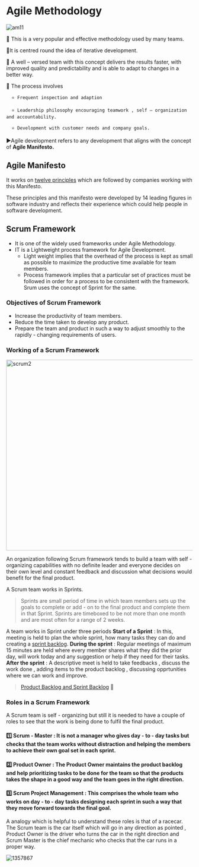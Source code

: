 # Agile Methodology

![am11](https://user-images.githubusercontent.com/74143496/133203598-22e1016f-0dcb-4c82-a07c-8d57b83218f0.jpg)


💠 This is a very popular and effective methodology used by many teams.

💠It is centred round the idea of iterative development.

💠 A well – versed team with this concept delivers the results faster, with improved quality and predictability and is able to adapt to changes in a better way.

💠 The process involves

      ⭐	Frequent inspection and adaption
  
      ⭐	Leadership philosophy encouraging teamwork , self – organization and accountability.
  
      ⭐	Development with customer needs and company goals.
  
▶️Agile development refers to any development that aligns with the concept of **Agile Manifesto.**

## Agile Manifesto

It works on [twelve principles](http://agilemanifesto.org/principles.html) which are followed by companies working with this Manifesto. 

These principles and this manifesto were developed by 14 leading figures in software industry and reflects their experience which could help people in software development.
## Scrum Framework
* It is one of the widely used frameworks under Agile Methodology.
* IT is a Lightweight process framework for Agile Development.
     * Light weight implies that the overhead of the process is kept as small as possible to maximize the productive time available for team members.
     * Process framework implies that a particular set of practices must be followed in order for a process to be consistent with the framework. Srum uses the concept of Sprint for the same.
### Objectives of Scrum Framework
* Increase the productivity of team members.
* Reduce the time taken to develop any product.
* Prepare the team and product in such a way to adjust smoothly to the rapidly - changing requirements of users.
### Working of a Scrum Framework

<img width="514" alt="scrum2" src="https://user-images.githubusercontent.com/74143496/133604062-dc2250a4-13cb-4fbf-8a68-759f61fe07ba.png">

An organization following Scrum framework tends to build a team with self - organizing capabilities with no definite leader and everyone decides on their own level and constant feedback and discussion what decisions would benefit for the final product.

A Scrum team works in Sprints.
> Sprints are small period of time in which team members sets up the goals to complete or add - on to the final product and complete them in that Sprint.
> Sprints are timeboxed to be not more than one month and are most often for a range of 2 weeks.

A team works in Sprint under three periods
**Start of a Sprint** : In this, meeting is held to plan the whole sprint, how many tasks they can do and creating a [sprint backlog](https://www.mountaingoatsoftware.com/agile/scrum/scrum-tools/sprint-backlog).
**During the sprint** : Regular meetings of maximum 15 minutes are held where every member shares what they did the prior day, will work today and any suggestion or help if they need for their tasks.
**After the sprint** : A descriptive meet is held to take feedbacks  , discuss the work done  , adding items to the product backlog , discussing opprtunities where we can work and improve.

> [Product Backlog and Sprint Backlog](https://www.projectmanager.com/blog/product-backlog-sprint-backlog) 🤔
### Roles in a Scrum Framework
A Scrum team is self - organizing but still it is needed to have a couple of roles to see that the work is being done to fulfil the final product.
#### 1️⃣ Scrum - Master : It is not a manager who gives day - to - day tasks but checks that the team works without distraction and helping the members to achieve their own goal set in each sprint.
#### 2️⃣ Product Owner : The Product Owner maintains the product backlog and help prioritizing tasks to be done for the team so that the products takes the shape in a good way and the team goes in the right direction.
#### 3️⃣ Scrum Project Management : This comprises the whole team who works on day - to - day tasks designing each sprint in such a way that they move forward towards the final goal.


A analogy which is helpful to understand these roles is that of a racecar.
The Scrum team is the car itself which will go in any direction as pointed , Product Owner is the driver who turns the car in the right direction and Scrum Master is the chief mechanic who checks that the car runs in a proper way.


![1357867](https://user-images.githubusercontent.com/74143496/133603440-9b9de88d-eb0b-4800-a539-bf8e7c67db45.gif)

